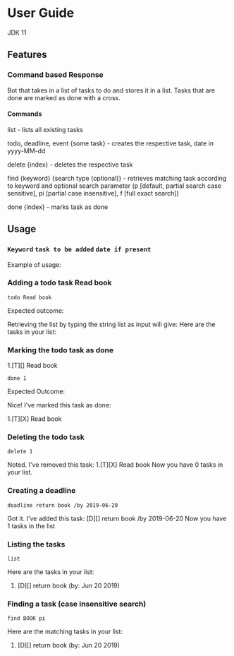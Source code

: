 # User Guide
JDK 11
## Features 

### Command based Response
Bot that takes in a list of tasks to do and stores it in a list. 
Tasks that are
done are marked as done with a cross. 
#### Commands
list - lists all existing tasks

todo, deadline, event {some task} - creates the respective task, date in yyyy-MM-dd

delete {index} - deletes the respective task

find {keyword} {search type (optional)} - retrieves matching task according to keyword 
and optional search parameter (p [default, partial search case sensitive], pi [partial case insensitive], f [full exact search])

done {index} - marks task as done

## Usage

### `Keyword` `task to be added` `date if present` 

Example of usage: 

### Adding a todo task Read book

`todo Read book`

Expected outcome:

Retrieving the list by typing the string list as input will give:
Here are the tasks in your list:

### Marking the todo task as done

1.[T][] Read book

`done 1`

Expected Outcome:

Nice! I've marked this task as done:

1.[T][X] Read book

### Deleting the todo task

`delete 1`

Noted. I've removed this task:
    1.[T][X] Read book
Now you have 0 tasks in your list.

### Creating a deadline

`deadline return book /by 2019-06-20`

Got it. I've added this task: [D][] return book /by 2019-06-20
Now you have 1 tasks in the list

### Listing the tasks

`list`

Here are the tasks in your list:
1. [D][] return book (by: Jun 20 2019)

### Finding a task (case insensitive search)

`find BOOK pi`

Here are the matching tasks in your list:
1. [D][] return book (by: Jun 20 2019)
